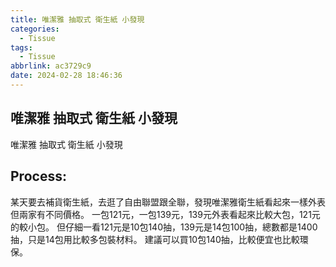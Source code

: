 ```yaml
---
title: 唯潔雅 抽取式 衛生紙 小發現
categories:
  - Tissue
tags:
  - Tissue
abbrlink: ac3729c9
date: 2024-02-28 18:46:36
---
```

唯潔雅 抽取式 衛生紙 小發現
-----------------------------------------------------------------------------------------------
<!--more-->
唯潔雅 抽取式 衛生紙 小發現

Process:
-----------------------------------------------------------------------------------------------
某天要去補貨衛生紙，去逛了自由聯盟跟全聯，發現唯潔雅衛生紙看起來一樣外表但兩家有不同價格。
一包121元，一包139元，139元外表看起來比較大包，121元的較小包。
但仔細一看121元是10包140抽，139元是14包100抽，總數都是1400抽，只是14包用比較多包裝材料。
建議可以買10包140抽，比較便宜也比較環保。
